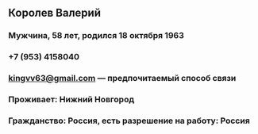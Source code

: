 ## Королев Валерий 
### Мужчина, 58 лет, родился 18 октября 1963

### +7 (953) 4158040
### kingvv63@gmail.com — предпочитаемый способ связи

### Проживает: Нижний Новгород
### Гражданство: Россия, есть разрешение на работу: Россия
